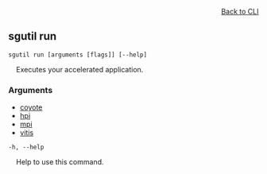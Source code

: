 <div id="readme" class="Box-body readme blob js-code-block-container">
<article class="markdown-body entry-content p-3 p-md-6" itemprop="text">
<p align="right">
<a href="https://github.com/fpgasystems/hacc/blob/main/cli/README.md#cli">Back to CLI</a>
</p>

## sgutil run

<code>sgutil run [arguments [flags]] [--help]</code>
<p>
  &nbsp; &nbsp; Executes your accelerated application.
</p>

### Arguments

* [coyote](./sgutil-run-coyote.md#sgutil-run-coyote)
* [hpi](./sgutil-run-hpi.md#sgutil-run-hip)
* [mpi](./sgutil-run-mpi.md#sgutil-run-mpi)
* [vitis](./sgutil-run-vitis.md#sgutil-run-vitis)

<code>-h, --help</code>
<p>
  &nbsp; &nbsp; Help to use this command.
</p>